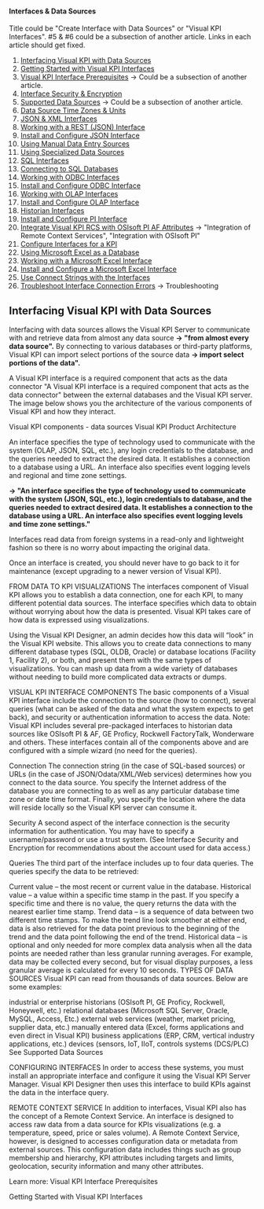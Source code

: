 #### Interfaces & Data Sources

Title could be "Create Interface with Data Sources" or "Visual KPI Interfaces".
#5 & #6 could be a subsection of another article.
Links in each article should get fixed.

1. [Interfacing Visual KPI with Data Sources](http://betadocs.transpara.com/knowledge-base/interfaces-data-sources/)</br>
2. [Getting Started with Visual KPI Interfaces](http://betadocs.transpara.com/knowledge-base/interfaces-getting-started/)</br>
3. [Visual KPI Interface Prerequisites](http://betadocs.transpara.com/knowledge-base/interface-prerequisites/) -> Could be a subsection of another article.</br>
4. [Interface Security & Encryption](http://betadocs.transpara.com/knowledge-base/interface-security/)</br>
5. [Supported Data Sources](http://betadocs.transpara.com/knowledge-base/interface-data-sources/) -> Could be a subsection of another article.</br>
6. [Data Source Time Zones & Units](http://betadocs.transpara.com/knowledge-base/interface-time-zones-units/)</br>
7. [JSON & XML Interfaces](http://betadocs.transpara.com/knowledge-base/json-xml-interface/)</br>
8. [Working with a REST (JSON) Interface](http://betadocs.transpara.com/knowledge-base/rest-json-interface/)</br>
9. [Install and Configure JSON Interface](http://betadocs.transpara.com/knowledge-base/install-json-interface/)</br>
10. [Using Manual Data Entry Sources](http://betadocs.transpara.com/knowledge-base/manual-interfaces/)</br>
11. [Using Specialized Data Sources](http://betadocs.transpara.com/knowledge-base/specialized-data-interfaces/)</br>
12. [SQL Interfaces](http://betadocs.transpara.com/knowledge-base/sql-interfaces/)</br>
13. [Connecting to SQL Databases](http://betadocs.transpara.com/knowledge-base/connect-sql-databases/)</br>
14. [Working with ODBC Interfaces](http://betadocs.transpara.com/knowledge-base/odbc-interfaces/)</br>
15. [Install and Configure ODBC Interface](http://betadocs.transpara.com/knowledge-base/install-olap-interface/)</br>
16. [Working with OLAP Interfaces](http://betadocs.transpara.com/knowledge-base/olap-interfaces/)</br>
17. [Install and Configure OLAP Interface](http://betadocs.transpara.com/knowledge-base/install-olap-interface/)</br>
18. [Historian Interfaces](http://betadocs.transpara.com/knowledge-base/historian-interfaces/)</br>
19. [Install and Configure PI Interface](http://betadocs.transpara.com/knowledge-base/install-pi-interface/)</br>
20. [Integrate Visual KPI RCS with OSIsoft PI AF Attributes](http://betadocs.transpara.com/knowledge-base/integrate-osisoft-pi-af-attrubutes/) -> "Integration of Remote Context Services", "Integration with OSIsoft PI"</br>
21. [Configure Interfaces for a KPI](http://betadocs.transpara.com/knowledge-base/designer-configure-interfaces/)</br>
22. [Using Microsoft Excel as a Database](http://betadocs.transpara.com/knowledge-base/microsoft-excel-interface-tips/)</br>
23. [Working with a Microsoft Excel Interface](http://betadocs.transpara.com/knowledge-base/microsoft-excel-interface/)</br>
24. [Install and Configure a Microsoft Excel Interface](http://betadocs.transpara.com/knowledge-base/install-microsoft-excel-interface/)</br>
25. [Use Connect Strings with the Interfaces](http://betadocs.transpara.com/knowledge-base/slug-interface-connect-strings/)</br>
26. [Troubleshoot Interface Connection Errors](http://betadocs.transpara.com/knowledge-base/troubleshoot-interface-connection-errors/) -> Troubleshooting</br>

## Interfacing Visual KPI with Data Sources

Interfacing with data sources allows the Visual KPI Server to communicate with and retrieve data from almost any data source <b>-> "from almost every data source".</b> By connecting to various databases or third-party platforms, Visual KPI can import select portions of the source data <b>-> import select portions of the data".</b>

A Visual KPI interface is a required component that acts as the data connector </b>"A Visual KPI interface is a required component that acts as the data connector"</b> between the external databases and the Visual KPI server. The image below shows you the architecture of the various components of Visual KPI and how they interact.

 

Visual KPI components - data sources
Visual KPI Product Architecture
 

An interface specifies the type of technology used to communicate with the system (OLAP, JSON, SQL, etc.), any login credentials to the database, and the queries needed to extract the desired data. It establishes a connection to a database using a URL. An interface also specifies event logging levels and regional and time zone settings.

<b>-> "An interface specifies the type of technology used to communicate with the system (JSON, SQL, etc.), login credentials to database, and the queries needed to extract desired data. It establishes a connection to the database using a URL. An interface also specifies event logging levels and time zone settings."</b>

Interfaces read data from foreign systems in a read-only and lightweight fashion so there is no worry about impacting the original data.

Once an interface is created, you should never have to go back to it for maintenance (except upgrading to a newer version of Visual KPI).

FROM DATA TO KPI VISUALIZATIONS
The interfaces component of Visual KPI allows you to establish a data connection, one for each KPI, to many different potential data sources. The interface specifies which data to obtain without worrying about how the data is presented. Visual KPI takes care of how data is expressed using visualizations.

Using the Visual KPI Designer, an admin decides how this data will “look” in the Visual KPI website. This allows you to create data connections to many different database types (SQL, OLDB, Oracle) or database locations (Facility 1, Facility 2), or both, and present them with the same types of visualizations. You can mash up data from a wide variety of databases without needing to build more complicated data extracts or dumps.

VISUAL KPI INTERFACE COMPONENTS
The basic components of a Visual KPI interface include the connection to the source (how to connect), several queries (what can be asked of the data and what the system expects to get back), and security or authentication information to access the data.
Note: Visual KPI includes several pre-packaged interfaces to historian data sources like OSIsoft PI & AF, GE Proficy, Rockwell FactoryTalk, Wonderware and others. These interfaces contain all of the components above and are configured with a simple wizard (no need for the queries).

Connection
The connection string (in the case of SQL-based sources) or URLs (in the case of JSON/Odata/XML/Web services) determines how you connect to the data source. You specify the Internet address of the database you are connecting to as well as any particular database time zone or date time format. Finally, you specify the location where the data will reside locally so the Visual KPI server can consume it.

Security
A second aspect of the interface connection is the security information for authentication. You may have to specify a username/password or use a trust system. (See Interface Security and Encryption for recommendations about the account used for data access.)

Queries
The third part of the interface includes up to four data queries. The queries specify the data to be retrieved:

Current value – the most recent or current value in the database.
Historical value – a value within a specific time stamp in the past. If you specify a specific time and there is no value, the query returns the data with the nearest earlier time stamp.
Trend data – is a sequence of data between two different time stamps. To make the trend line look smoother at either end, data is also retrieved for the data point previous to the beginning of the trend and the data point following the end of the trend.
Historical data – is optional and only needed for more complex data analysis when all the data points are needed rather than less granular running averages. For example, data may be collected every second, but for visual display purposes, a less granular average is calculated for every 10 seconds.
TYPES OF DATA SOURCES
Visual KPI can read from thousands of data sources. Below are some examples:

industrial or enterprise historians (OSIsoft PI, GE Proficy, Rockwell, Honeywell, etc.)
relational databases (Microsoft SQL Server, Oracle, MySQL, Access, Etc.)
external web services (weather, market pricing, supplier data, etc.)
manually entered data (Excel, forms applications and even direct in Visual KPI)
business applications (ERP, CRM, vertical industry applications, etc.)
devices (sensors, IoT, IIoT, controls systems (DCS/PLC)
See Supported Data Sources

CONFIGURING INTERFACES
In order to access these systems, you must install an appropriate interface and configure it using the Visual KPI Server Manager. Visual KPI Designer then uses this interface to build KPIs against the data in the interface query.

REMOTE CONTEXT SERVICE
In addition to interfaces, Visual KPI also has the concept of a Remote Context Service. An interface is designed to access raw data from a data source for KPIs visualizations (e.g. a temperature, speed, price or sales volume). A Remote Context Service, however, is designed to accesses configuration data or metadata from external sources. This configuration data includes things such as group membership and hierarchy, KPI attributes including targets and limits, geolocation, security information and many other attributes.

Learn more:
Visual KPI Interface Prerequisites

Getting Started with Visual KPI Interfaces
